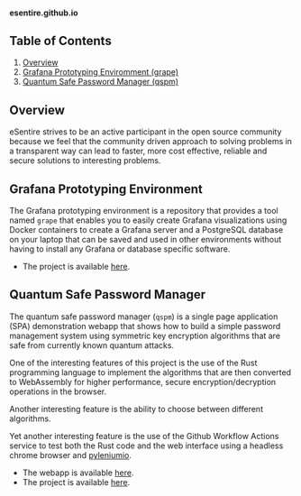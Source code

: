 #### esentire.github.io

## Table of Contents

1. [Overview](#overview)
1. [Grafana Prototyping Enviromment (grape)](#grafana-prototyping-environment)
1. [Quantum Safe Password Manager (qspm)](#quantum-safe-password-manager)

## Overview
eSentire strives to be an active participant in the open source community because we feel that the
community driven approach to solving problems in a transparent way can lead to faster, more cost effective,
reliable and secure solutions to interesting problems.

## Grafana Prototyping Environment
The Grafana prototyping environment is a repository that provides a tool named `grape` that
enables you to easily create Grafana visualizations using Docker containers to create a Grafana server and
a PostgreSQL database on your laptop that can be saved and used in other environments without having
to install any Grafana or database specific software.

* The project is available [here](https://github.com/eSentire/grape).

## Quantum Safe Password Manager
The quantum safe password manager (`qspm`) is a single page application (SPA) demonstration
webapp that shows how to build a simple password management system using symmetric key encryption
algorithms that are safe from currently known quantum attacks.

One of the interesting features of this project is the use of the Rust programming language to
implement the algorithms that are then converted to WebAssembly for higher performance, 
secure encryption/decryption operations in the browser.

Another interesting feature is the ability to choose between different algorithms.

Yet another interesting feature is the use of the Github Workflow Actions service to
test both the Rust code and the web interface using a headless chrome browser and
[pyleniumio](https://github.com/ElSnoMan/pyleniumio).

* The webapp is available [here](https://esentire.github.io/qspm/).
* The project is available [here](https://github.com/eSentire/qspm).
